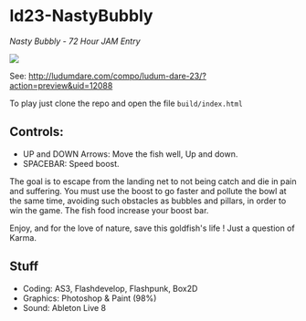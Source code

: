# ld23-NastyBubbly

_Nasty Bubbly - 72 Hour JAM Entry_

![](http://ludumdare.com/compo/wp-content/compo2//123793/12088-shot0.jpg-eq-900-500.jpg)

See: http://ludumdare.com/compo/ludum-dare-23/?action=preview&uid=12088

To play just clone the repo and open the file `build/index.html`

## Controls: 
- UP and DOWN Arrows: Move the fish well, Up and down. 
- SPACEBAR: Speed boost. 

The goal is to escape from the landing net to not being catch and die in pain and suffering. 
You must use the boost to go faster and pollute the bowl at the same time, avoiding such obstacles as bubbles and pillars, in order to win the game. 
The fish food increase your boost bar. 

Enjoy, and for the love of nature, save this goldfish's life ! Just a question of Karma.

## Stuff

- Coding: AS3, Flashdevelop, Flashpunk, Box2D
- Graphics: Photoshop & Paint (98%)
- Sound: Ableton Live 8
